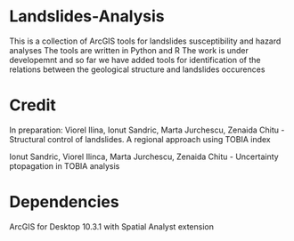 # Landslides-Analysis
This is a collection of ArcGIS tools for landslides susceptibility and hazard analyses
The tools are written in Python and R
The work is under developemnt and so far we have added tools for identification of the relations between the geological structure and landslides occurences

# Credit
In preparation:
Viorel Ilina, Ionut Sandric, Marta Jurchescu, Zenaida Chitu - Structural control of landslides. A regional approach using TOBIA index

Ionut Sandric, Viorel Ilinca, Marta Jurchescu, Zenaida Chitu - Uncertainty ptopagation in TOBIA analysis

# Dependencies
ArcGIS for Desktop 10.3.1 with Spatial Analyst extension
